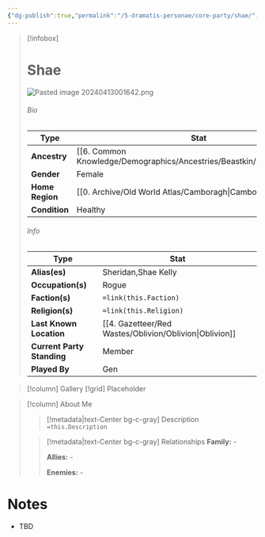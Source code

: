 ```yaml
---
{"dg-publish":true,"permalink":"/5-dramatis-personae/core-party/shae/","noteIcon":""}
---
```



> [!infobox]
> # Shae
> ![Pasted image 20240413001642.png](/img/user/x.%20Assets/Attachments/Pasted%20image%2020240413001642.png)
> ###### Bio
> Type |  Stat |
> ---|---|
> **Ancestry** | [[6. Common Knowledge/Demographics/Ancestries/Beastkin/Kitsune\|Kitsune]] |
> **Gender** | Female |
> **Home Region** | [[0. Archive/Old World Atlas/Camboragh\|Camboragh]] |
> **Condition** | Healthy |
> ###### Info
> Type |  Stat |
> ---|---|
> **Alias(es)** | Sheridan,Shae Kelly |
> **Occupation(s)** | Rogue |
> **Faction(s)** | `=link(this.Faction)` |
> **Religion(s)** | `=link(this.Religion)` |
> **Last Known Location** | [[4. Gazetteer/Red Wastes/Oblivion/Oblivion\|Oblivion]] |
> **Current Party Standing** | Member |
 > **Played By** | Gen |

> [!column] Gallery 
> [!grid] 
> Placeholder

> [!column] About Me
>> [!metadata|text-Center bg-c-gray] Description
>> `=this.Description`
>
>> [!metadata|text-Center bg-c-gray] Relationships
>> **Family:** -
>>
>> **Allies:** -
>>
>> **Enemies:** -

# Notes

- TBD

